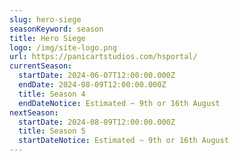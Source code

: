 ```yaml
---
slug: hero-siege
seasonKeyword: season
title: Hero Siege
logo: /img/site-logo.png
url: https://panicartstudios.com/hsportal/
currentSeason:
  startDate: 2024-06-07T12:00:00.000Z
  endDate: 2024-08-09T12:00:00.000Z
  title: Season 4
  endDateNotice: Estimated ~ 9th or 16th August
nextSeason:
  startDate: 2024-08-09T12:00:00.000Z
  title: Season 5
  startDateNotice: Estimated ~ 9th or 16th August
---
```

